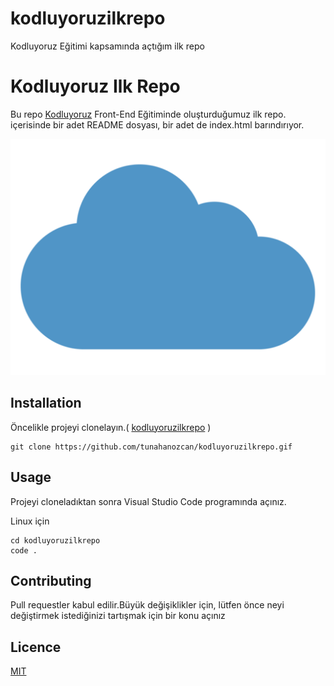 # kodluyoruzilkrepo
Kodluyoruz Eğitimi kapsamında açtığım ilk repo
# Kodluyoruz Ilk Repo 
 Bu repo [Kodluyoruz](https://google.com/)   Front-End Eğitiminde oluşturduğumuz ilk repo. içerisinde bir adet README dosyası, bir adet de index.html barındırıyor.

![github](cloud.png)
## Installation
Öncelikle projeyi clonelayın.( [kodluyoruzilkrepo](https://github.com/tunahanozcan/kodluyoruzilkrepo) )
 
```
git clone https://github.com/tunahanozcan/kodluyoruzilkrepo.gif
```
## Usage
Projeyi cloneladıktan sonra Visual Studio Code programında açınız.

Linux için
```linuz
cd kodluyoruzilkrepo
code .
```
## Contributing
Pull requestler kabul edilir.Büyük değişiklikler için, lütfen önce neyi değiştirmek 
istediğinizi tartışmak için bir konu açınız
## Licence
[MIT](https://choosealicense.com/licenses/mit/)
